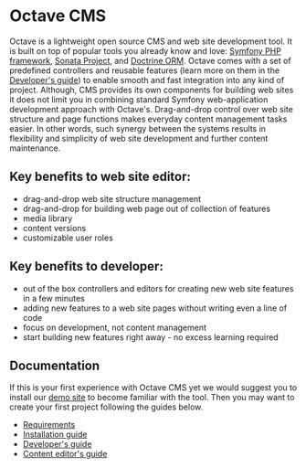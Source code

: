 Octave CMS
==========

Octave is a lightweight open source CMS and web site development tool.
It is built on top of popular tools you already know and love: [Symfony PHP framework](https://symfony.com/), [Sonata Project](https://sonata-project.org/), and [Doctrine ORM](http://www.doctrine-project.org/).
Octave comes with a set of predefined controllers and reusable features (learn more on them in the [Developer's guide](docs/Developers-guide.md)) to enable smooth and fast integration into any kind of project. 
Although, CMS provides its own components for building web sites it does not limit you in combining standard Symfony web-application development approach with Octave's.
Drag-and-drop control over web site structure and page functions makes everyday content management tasks easier.
In other words, such synergy between the systems results in flexibility and simplicity of web site development and further content maintenance.

## Key benefits to web site editor:
* drag-and-drop web site structure management
* drag-and-drop for building web page out of collection of features 
* media library
* content versions
* customizable user roles

## Key benefits to developer:
* out of the box controllers and editors for creating new web site features in a few minutes
* adding new features to a web site pages without writing even a line of code  
* focus on development, not content management 
* start building new features right away - no excess learning required

## Documentation

If this is your first experience with Octave CMS yet we would suggest you to install our [demo site](https://github.com/cms) to become familiar with the tool. 
Then you may want to create your first project following the guides below.

* [Requirements](docs/Requirements.md)
* [Installation guide](docs/Installation.md)
* [Developer's guide](docs/Developers-guide.md)
* [Content editor's guide]() 
